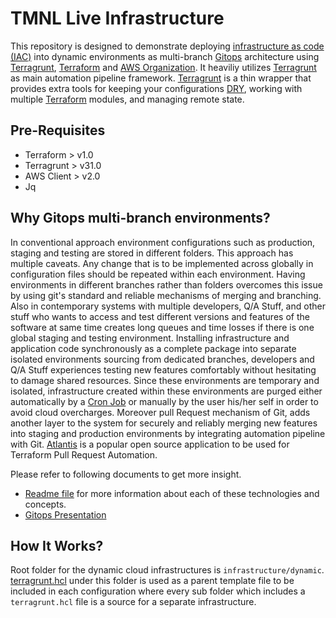 # TMNL Live Infrastructure #

This repository is designed to demonstrate deploying [infrastructure as code (IAC)](https://en.wikipedia.org/wiki/Infrastructure_as_code) into dynamic environments as multi-branch [Gitops](https://www.gitops.tech/) architecture using [Terragrunt](https://terragrunt.gruntwork.io/), [Terraform](https://www.terraform.io/) and [AWS Organization](https://aws.amazon.com/organizations/). It heaviliy utilizes [Terragrunt](https://terragrunt.gruntwork.io/) as main automation pipeline framework. [Terragrunt](https://terragrunt.gruntwork.io/) is a thin wrapper that provides extra tools for keeping your configurations [DRY](https://en.wikipedia.org/wiki/Don%27t_repeat_yourself), working with multiple [Terraform](https://www.terraform.io/) modules, and managing remote state.

## Pre-Requisites ##

* Terraform > v1.0
* Terragrunt > v31.0
* AWS Client > v2.0
* Jq
  
## Why Gitops multi-branch environments? ##

In conventional approach environment configurations such as production, staging and testing are stored in different folders. This approach has multiple caveats. Any change that is to be implemented across globally in configuration files should be repeated within each environment. Having environments in different branches rather than folders overcomes this issue by using git's standard and reliable mechanisms of merging and branching. Also in contemporary systems with multiple developers, Q/A Stuff, and other stuff who wants to access and test different versions and features of the software at same time creates long queues and time losses if there is one global staging and testing environment. Installing infrastructure and application code synchronously as a complete package into separate isolated environments sourcing from dedicated branches, developers and Q/A Stuff experiences testing new features comfortably without hesitating to damage shared resources. Since these environments are temporary and isolated, infrastructure created within these environments are purged either automatically by a [Cron Job](https://en.wikipedia.org/wiki/Cron) or manually by the user his/her self in order to avoid cloud overcharges. Moreover pull Request mechanism of Git, adds another layer to the system for securely and reliably merging new features into staging and production environments by integrating automation pipeline with Git. [Atlantis](https://www.runatlantis.io/) is a popular open source application to be used for Terraform Pull Request Automation.

Please refer to following documents to get more insight.

* [Readme file](docs/README.md) for more information about each of these technologies and concepts.
* [Gitops Presentation](https://docs.google.com/presentation/d/1-b8t1li_GMtFGteH0Qlr6lxy2P-JiddH/)

## How It Works? ##

Root folder for the dynamic cloud infrastructures is `infrastructure/dynamic`. [terragrunt.hcl](infrastructure/dynamic/terragrunt.hcl) under this folder is used as a parent template file to be included in each configuration where
every sub folder which includes a `terragrunt.hcl` file is a source for a separate infrastructure.

